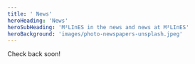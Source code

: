 ```yaml
---
title: ' News'
heroHeading: 'News'
heroSubHeading: 'M²LInES in the news and news at M²LInES'
heroBackground: 'images/photo-newspapers-unsplash.jpeg'
---
```


Check back soon!
